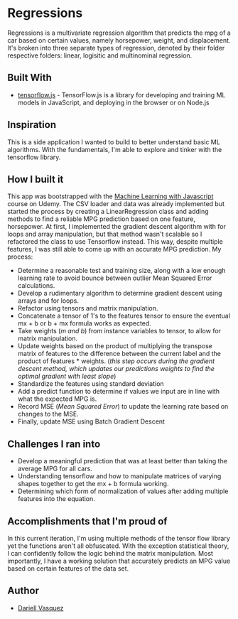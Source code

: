 # Regressions

Regressions is a multivariate regression algorithm that predicts the mpg of a car based on certain values, namely horsepower, weight, and displacement. It's broken into three separate types of regression, denoted by their folder respective folders: linear, logisitic and multinominal regression.

## Built With

* [tensorflow.js](https://www.tensorflow.org/js) - TensorFlow.js is a library for developing and training ML models in JavaScript, and deploying in the browser or on Node.js


## Inspiration
This is a side application I wanted to build to better understand basic ML algorithms. With the fundamentals, I'm able to explore and tinker with the tensorflow library.

## How I built it
This app was bootstrapped with the [Machine Learning with Javascript](https://www.udemy.com/machine-learning-with-javascript/learn/lecture/12279722#overview) course on Udemy. The CSV loader and data was already implemented but started the process by creating a LinearRegression class and adding methods to find a reliable MPG prediction based on one feature, horsepower. At first, I implemented the gradient descent algorithm with for loops and array manipulation, but that method wasn't scalable so I refactored the class to use Tensorflow instead. This way, despite multiple features, I was still able to come up with an accurate MPG prediction. My process:
 * Determine a reasonable test and training size, along with a low enough learning rate to avoid bounce between outlier Mean Squared Error calculations. 
 * Develop a rudimentary algorithm to determine gradient descent using arrays and for loops.
 * Refactor using tensors and matrix manipulation.
 * Concatenate a tensor of 1's to the features tensor to ensure the eventual mx + b or b + mx formula works as expected.
 * Take weights (*m and b*) from instance variables to tensor, to allow for matrix manipulation.
 * Update weights based on the product of multiplying the transpose matrix of features to the difference between the current label and the product of features * weights. (*this step occurs during the gradient descent method, which updates our predictions weights to find the optimal gradient with least slope*)
 * Standardize the features using standard deviation
 * Add a predict function to determine if values we input are in line with what the expected MPG is.
 * Record MSE (*Mean Squared Error*) to update the learning rate based on changes to the MSE.
 * Finally, update MSE using Batch Gradient Descent 


## Challenges I ran into
* Develop a meaningful prediction that was at least better than taking the average MPG for all cars.
* Understanding tensorflow and how to manipulate matrices of varying shapes together to get the mx + b formula working.
* Determining which form of normalization of values after adding multiple features into the equation.

## Accomplishments that I'm proud of
In this current iteration, I'm using multiple methods of the tensor flow library yet the functions aren't all obfuscated. With the exception statistical theory, I can confidently follow the logic behind the matrix manipulation. Most importantly, I have a working solution that accurately predicts an MPG value based on certain features of the data set.

## Author

- [Dariell Vasquez](https://github.com/Dquez)
